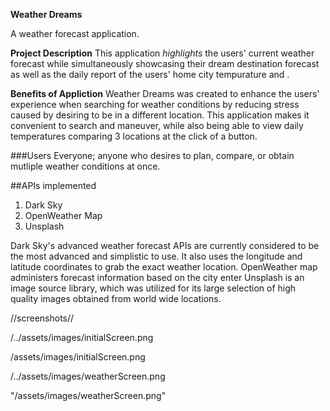 
**Weather Dreams**

A weather forecast application.


**Project Description**
This application _highlights_ the users' current weather forecast while simultaneously showcasing their dream destination forecast as well as the daily report of the users' home city tempurature and . 

**Benefits of Appliction**
Weather Dreams was created to enhance the users' experience when searching for weather conditions by reducing stress caused by desiring to be in a different location. This application makes it convenient to search and maneuver, while also being able to view daily temperatures comparing 3 locations at the click of a button. 

###Users
Everyone; anyone who desires to plan, compare, or obtain mutliple weather conditions at once. 

##APIs implemented
1. Dark Sky
2. OpenWeather Map
3. Unsplash

 Dark Sky's advanced weather forecast APIs are currently considered to be the most advanced and simplistic to use. It also uses the longitude and latitude coordinates to grab the exact weather location. OpenWeather map administers forecast information based on the city enter Unsplash is an image source library, which was utilized for its large selection of high quality images obtained from world wide locations.


//screenshots//

<!-- PlacehoderImage -->

/../assets/images/initialScreen.png


/assets/images/initialScreen.png

/../assets/images/weatherScreen.png


"/assets/images/weatherScreen.png"


